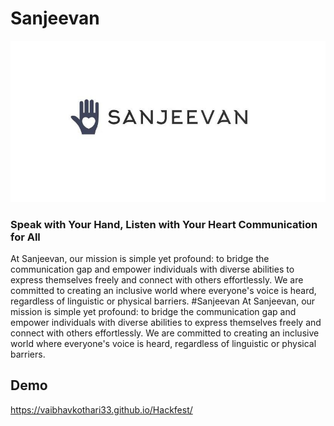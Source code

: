 <h1>Sanjeevan</h1>
<img src="./sanjeevan.jpg"/>
<h3>Speak with Your Hand, Listen with Your Heart Communication for All</h3>

 At Sanjeevan, our mission is simple yet profound: to bridge the communication gap and empower individuals with diverse abilities to express themselves freely and connect with others effortlessly. We are committed to creating an inclusive world where everyone's voice is heard, regardless of linguistic or physical barriers.
#Sanjeevan
 At Sanjeevan, our mission is simple yet profound: to bridge the communication gap and empower individuals with diverse abilities to express themselves freely and connect with others effortlessly. We are committed to creating an inclusive world where everyone's voice is heard, regardless of linguistic or physical barriers.

 
## Demo

https://vaibhavkothari33.github.io/Hackfest/

